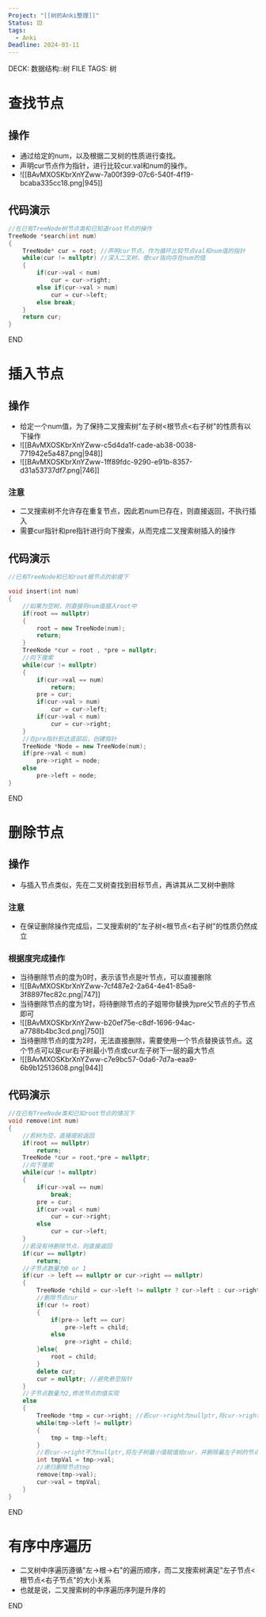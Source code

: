 ```yaml
---
Project: "[[树的Anki整理]]"
Status: 🟨
tags:
  - Anki
Deadline: 2024-03-11
---
```

DECK: 数据结构::树
FILE TAGS: 树
# 查找节点
## 操作
- 通过给定的num，以及根据二叉树的性质进行查找。
- 声明cur节点作为指针，进行比较cur.val和num的操作。
- ![[BAvMXOSKbrXnYZww-7a00f399-07c6-540f-4f19-bcaba335cc18.png|945]]

## 代码演示
```cpp
//在已有TreeNode树节点类和已知道root节点的操作
TreeNode *search(int num)
{
	TreeNode* cur = root; //声明cur节点，作为循环比较节点val和num值的指针
	while(cur != nullptr) //深入二叉树，使cur指向存在num的值
	{
		if(cur->val < num)
			cur = cur->right;
		else if(cur->val > num)
			cur = cur->left;
		else break;
	}
	return cur;
}
```

END
<!--ID: 1710165805487-->


# 插入节点
## 操作
- 给定一个num值，为了保持二叉搜索树"左子树<根节点<右子树"的性质有以下操作
- ![[BAvMXOSKbrXnYZww-c5d4da1f-cade-ab38-0038-771942e5a487.png|948]]
- ![[BAvMXOSKbrXnYZww-1ff89fdc-9290-e91b-8357-d31a53737df7.png|746]]
### 注意
- 二叉搜索树不允许存在重复节点，因此若num已存在，则直接返回，不执行插入
- 需要cur指针和pre指针进行向下搜索，从而完成二叉搜索树插入的操作



## 代码演示
```cpp
//已有TreeNode和已知root根节点的前提下

void insert(int num)
{
	//如果为空树，则直接将num值插入root中
	if(root == nullptr)
	{
		root = new TreeNode(num);
		return;
	}
	TreeNode *cur = root , *pre = nullptr;
	//向下搜索
	while(cur != nullptr)
	{
		if(cur->val == num)
			return;
		pre = cur;
		if(cur->val > num)
			cur = cur->left;
		if(cur->val < num)
			cur = cur->right;
	}
	//在pre指针到达底部后，创建指针
	TreeNode *Node = new TreeNode(num);
	if(pre->val < num)
		pre->right = node;
	else
		pre->left = node;
}
```

END
<!--ID: 1710165805508-->

# 删除节点
## 操作
- 与插入节点类似，先在二叉树查找到目标节点，再讲其从二叉树中删除
### 注意
- 在保证删除操作完成后，二叉搜索树的"左子树<根节点<右子树"的性质仍然成立
### 根据度完成操作
- 当待删除节点的度为0时，表示该节点是叶节点，可以直接删除
- ![[BAvMXOSKbrXnYZww-7cf487e2-2a64-4e41-85a8-3f8897fec82c.png|747]]
- 当待删除节点的度为1时，将待删除节点的子姐带你替换为pre父节点的子节点即可
- ![[BAvMXOSKbrXnYZww-b20ef75e-c8df-1696-94ac-a7788b4bc3cd.png|750]]
- 当待删除节点的度为2时，无法直接删除，需要使用一个节点替换该节点。这个节点可以是cur右子树最小节点或cur左子树下一层的最大节点
- ![[BAvMXOSKbrXnYZww-c7e9bc57-0da6-7d7a-eaa9-6b9b12513608.png|944]]


## 代码演示
```cpp
//在已有TreeNode类和已知root节点的情况下
void remove(int num)
{
	//若树为空，直接提前返回
	if(root == nullptr)
		return;
	TreeNode *cur = root,*pre = nullptr;
	//向下搜索
	while(cur != nullptr)
	{
		if(cur->val == num)
			break;
		pre = cur;
		if(cur->val < num)
			cur = cur->right;
		else 
			cur = cur->left;
	}
	//若没有待删除节点，则直接返回
	if(cur == nullptr)
		return;
	//子节点数量为0 or 1
	if(cur -> left == nullptr or cur->right == nullptr)
	{
		TreeNode *child = cur->left != nullptr ? cur->left : cur->right;
		//删除节点cur
		if(cur != root)
		{
			if(pre-> left == cur)
				pre->left = child;
			else
				pre->right = child;
		}else{
			root = child;
		}
		delete cur;
		cur = nullptr; //避免悬空指针
	}
	//子节点数量为2,修改节点的值实现
	else
	{
		TreeNode *tmp = cur->right; //若cur->right为nullptr,将cur->right的val赋值给cur,并删除cur->right
		while(tmp->left != nullptr)
		{
			tmp = tmp->left;
		}
		//若cur->right不为nullptr,将左子树最小值赋值给cur，并删除最左子树的节点
		int tmpVal = tmp->val;
		//递归删除节点tmp
		remove(tmp->val);
		cur->val = tmpVal;
	}
}
```

END
<!--ID: 1710165805518-->

# 有序中序遍历
- 二叉树中序遍历遵循"左->根->右"的遍历顺序，而二叉搜索树满足"左子节点<根节点<右子节点"的大小关系
- 也就是说，二叉搜索树的中序遍历序列是升序的



END
<!--ID: 1710165805523-->


